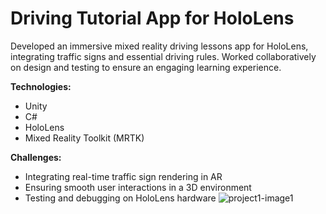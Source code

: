 # Driving Tutorial App for HoloLens

Developed an immersive mixed reality driving lessons app for HoloLens, integrating traffic signs and essential driving rules. Worked collaboratively on design and testing to ensure an engaging learning experience.

**Technologies:**
- Unity
- C#
- HoloLens
- Mixed Reality Toolkit (MRTK)

**Challenges:**
- Integrating real-time traffic sign rendering in AR
- Ensuring smooth user interactions in a 3D environment
- Testing and debugging on HoloLens hardware
![project1-image1](https://github.com/user-attachments/assets/691b77d6-053d-4f14-a394-db9dce7b56e1)
